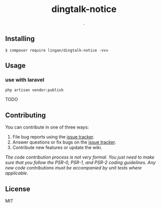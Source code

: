 <h1 align="center"> dingtalk-notice </h1>

<p align="center"> .</p>


## Installing

```shell
$ composer require lingan/dingtalk-notice -vvv
```

## Usage

### use with laravel
```shell
php artisan vendor:publish
```

TODO

## Contributing

You can contribute in one of three ways:

1. File bug reports using the [issue tracker](https://github.com/linganmin/dingtalk-notice/issues).
2. Answer questions or fix bugs on the [issue tracker](https://github.com/linganmin/dingtalk-notice/issues).
3. Contribute new features or update the wiki.

_The code contribution process is not very formal. You just need to make sure that you follow the PSR-0, PSR-1, and PSR-2 coding guidelines. Any new code contributions must be accompanied by unit tests where applicable._

## License

MIT